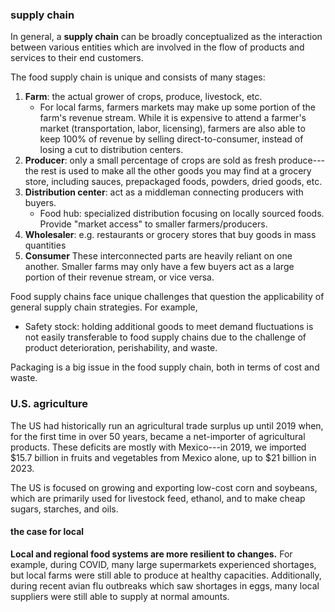 
### supply chain
In general, a **supply chain** can be broadly conceptualized as the interaction between various entities which are involved in the flow of products and services to their end customers.

The food supply chain is unique and consists of many stages:
1. **Farm**: the actual grower of crops, produce, livestock, etc.
	- For local farms, farmers markets may make up some portion of the farm's revenue stream. While it is expensive to attend a farmer's market (transportation, labor, licensing), farmers are also able to keep 100% of revenue by selling direct-to-consumer, instead of losing a cut to distribution centers.
2. **Producer**: only a small percentage of crops are sold as fresh produce---the rest is used to make all the other goods you may find at a grocery store, including sauces, prepackaged foods, powders, dried goods, etc.
3. **Distribution center**: act as a middleman connecting producers with buyers. 
	- Food hub: specialized distribution focusing on locally sourced foods. Provide "market access" to smaller farmers/producers.
4. **Wholesaler**: e.g. restaurants or grocery stores that buy goods in mass quantities
5. **Consumer**
These interconnected parts are heavily reliant on one another. Smaller farms may only have a few buyers act as a large portion of their revenue stream, or vice versa.

Food supply chains face unique challenges that question the applicability of general supply chain strategies. For example, 
- Safety stock: holding additional goods to meet demand fluctuations is not easily transferable to food supply chains due to the challenge of product deterioration, perishability, and waste.

Packaging is a big issue in the food supply chain, both in terms of cost and waste.

### U.S. agriculture
The US had historically run an agricultural trade surplus up until 2019 when, for the first time in over 50 years, became a net-importer of agricultural products. These deficits are mostly with Mexico---in 2019, we imported $15.7 billion in fruits and vegetables from Mexico alone, up to $21 billion in 2023.

The US is focused on growing and exporting low-cost corn and soybeans, which are primarily used for livestock feed, ethanol, and to make cheap sugars, starches, and oils.

#### the case for local
**Local and regional food systems are more resilient to changes.** 
For example, during COVID, many large supermarkets experienced shortages, but local farms were still able to produce at healthy capacities. Additionally, during recent avian flu outbreaks which saw shortages in eggs, many local suppliers were still able to supply at normal amounts.